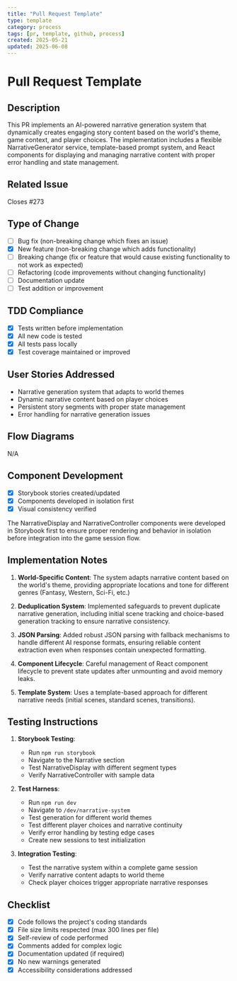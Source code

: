 ```yaml
---
title: "Pull Request Template"
type: template
category: process
tags: [pr, template, github, process]
created: 2025-05-21
updated: 2025-06-08
---
```


# Pull Request Template

## Description
This PR implements an AI-powered narrative generation system that dynamically creates engaging story content based on the world's theme, game context, and player choices. The implementation includes a flexible NarrativeGenerator service, template-based prompt system, and React components for displaying and managing narrative content with proper error handling and state management.

## Related Issue
Closes #273

## Type of Change
- [ ] Bug fix (non-breaking change which fixes an issue)
- [x] New feature (non-breaking change which adds functionality)
- [ ] Breaking change (fix or feature that would cause existing functionality to not work as expected)
- [ ] Refactoring (code improvements without changing functionality)
- [ ] Documentation update
- [ ] Test addition or improvement

## TDD Compliance
- [x] Tests written before implementation
- [x] All new code is tested
- [x] All tests pass locally
- [x] Test coverage maintained or improved

## User Stories Addressed
- Narrative generation system that adapts to world themes
- Dynamic narrative content based on player choices
- Persistent story segments with proper state management
- Error handling for narrative generation issues

## Flow Diagrams
N/A

## Component Development
- [x] Storybook stories created/updated
- [x] Components developed in isolation first
- [x] Visual consistency verified

The NarrativeDisplay and NarrativeController components were developed in Storybook first to ensure proper rendering and behavior in isolation before integration into the game session flow.

## Implementation Notes
1. **World-Specific Content**: The system adapts narrative content based on the world's theme, providing appropriate locations and tone for different genres (Fantasy, Western, Sci-Fi, etc.)

2. **Deduplication System**: Implemented safeguards to prevent duplicate narrative generation, including initial scene tracking and choice-based generation tracking to ensure narrative consistency.

3. **JSON Parsing**: Added robust JSON parsing with fallback mechanisms to handle different AI response formats, ensuring reliable content extraction even when responses contain unexpected formatting.

4. **Component Lifecycle**: Careful management of React component lifecycle to prevent state updates after unmounting and avoid memory leaks.

5. **Template System**: Uses a template-based approach for different narrative needs (initial scenes, standard scenes, transitions).

## Testing Instructions
1. **Storybook Testing**:
   - Run `npm run storybook`
   - Navigate to the Narrative section
   - Test NarrativeDisplay with different segment types
   - Verify NarrativeController with sample data

2. **Test Harness**:
   - Run `npm run dev`
   - Navigate to `/dev/narrative-system`
   - Test generation for different world themes
   - Test different player choices and narrative continuity
   - Verify error handling by testing edge cases
   - Create new sessions to test initialization

3. **Integration Testing**:
   - Test the narrative system within a complete game session
   - Verify narrative content adapts to world theme
   - Check player choices trigger appropriate narrative responses

## Checklist
- [x] Code follows the project's coding standards
- [x] File size limits respected (max 300 lines per file)
- [x] Self-review of code performed
- [x] Comments added for complex logic
- [x] Documentation updated (if required)
- [x] No new warnings generated
- [x] Accessibility considerations addressed